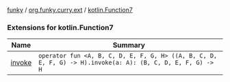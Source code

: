 [funky](../../index.md) / [org.funky.curry.ext](../index.md) / [kotlin.Function7](.)

### Extensions for kotlin.Function7

| Name | Summary |
|---|---|
| [invoke](invoke.md) | `operator fun <A, B, C, D, E, F, G, H> ((A, B, C, D, E, F, G) -> H).invoke(a: A): (B, C, D, E, F, G) -> H` |
